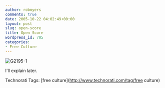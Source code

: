 ```yaml
---
author: robmyers
comments: true
date: 2005-10-22 04:02:49+00:00
layout: post
slug: open-score
title: Open Score
wordpress_id: 705
categories:
- Free Culture
---
```


  
![G2195-1](/wp-content/g2195-1.png)  
  
  
  
I'll explain later.  


  


Technorati Tags: [free culture](http://www.technorati.com/tag/free culture)

  


